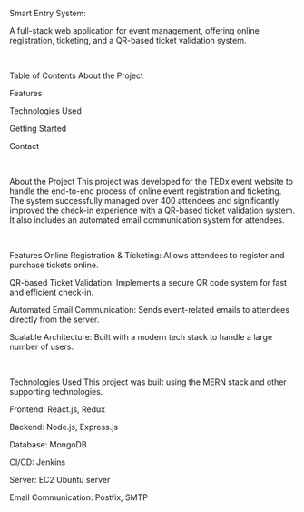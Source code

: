 Smart Entry System: 

A full-stack web application for event management, offering online registration, ticketing, and a QR-based ticket validation system.

<br>

Table of Contents
About the Project

Features

Technologies Used

Getting Started

Contact

<br>

About the Project
This project was developed for the TEDx event website to handle the end-to-end process of online event registration and ticketing. The system successfully managed over 400 attendees and significantly improved the check-in experience with a QR-based ticket validation system. It also includes an automated email communication system for attendees.

<br>

Features
Online Registration & Ticketing: Allows attendees to register and purchase tickets online.

QR-based Ticket Validation: Implements a secure QR code system for fast and efficient check-in.

Automated Email Communication: Sends event-related emails to attendees directly from the server.

Scalable Architecture: Built with a modern tech stack to handle a large number of users.

<br>

Technologies Used
This project was built using the MERN stack and other supporting technologies.

Frontend: React.js, Redux

Backend: Node.js, Express.js

Database: MongoDB

CI/CD: Jenkins

Server: EC2 Ubuntu server

Email Communication: Postfix, SMTP

<br>
